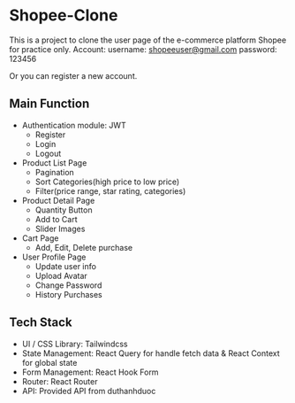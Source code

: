 # Shopee-Clone

This is a project to clone the user page of the e-commerce platform Shopee for practice only.
Account:
username: shopeeuser@gmail.com
password: 123456

Or you can register a new account.

## Main Function

- Authentication module: JWT
  - Register
  - Login
  - Logout
- Product List Page
  - Pagination
  - Sort Categories(high price to low price)
  - Filter(price range, star rating, categories)
- Product Detail Page
  - Quantity Button
  - Add to Cart
  - Slider Images
- Cart Page
  - Add, Edit, Delete purchase
- User Profile Page
  - Update user info
  - Upload Avatar
  - Change Password
  - History Purchases

## Tech Stack

- UI / CSS Library: Tailwindcss
- State Management: React Query for handle fetch data & React Context for global state
- Form Management: React Hook Form
- Router: React Router
- API: Provided API from duthanhduoc
